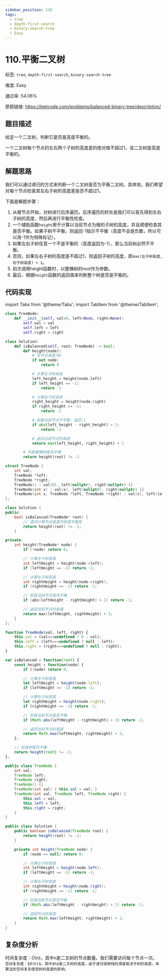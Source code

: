 ```yaml
---
sidebar_position: 110
tags:
  - tree
  - depth-first-search
  - binary-search-tree
  - Easy
---
```


# 110.平衡二叉树

标签: `tree`, `depth-first-search`, `binary-search-tree`

难度: Easy

通过率: 54.06%

原题链接: https://leetcode.com/problems/balanced-binary-tree/description/

## 题目描述
给定一个二叉树，判断它是否是高度平衡的。

一个二叉树每个节点的左右两个子树的高度差的绝对值不超过1，该二叉树是高度平衡的。

## 解题思路
我们可以通过递归的方式来判断一个二叉树是否为平衡二叉树。具体地，我们希望对每个节点检查其左右子树的高度差是否不超过1。

下面是解题步骤：
1. 从根节点开始，对树进行后序遍历。后序遍历的好处是我们可以首先得到左右子树的高度，然后再进行平衡性检查。
2. 一个辅助函数`height`用于计算以当前节点为根的子树的高度，并且顺便检查其是否平衡。如果子树不平衡，则返回-1指示不平衡（高度不会是负数，所以可以用-1作为特殊标记）。
3. 如果左右子树任意一个不是平衡的（高度返回为-1），那么当前树必然不平衡。
4. 否则，如果左右子树的高度差不超过1，则返回子树的高度，即`max(左子树高度, 右子树高度) + 1`。
5. 初次调用height函数时，以整棵树的root作为参数。
6. 最后，根据`height`函数的返回值来判断整个树是否是平衡的。

## 代码实现
import Tabs from '@theme/Tabs';
import TabItem from '@theme/TabItem';

<Tabs>
<TabItem value="python" label="Python">

```python
class TreeNode:
    def __init__(self, val=0, left=None, right=None):
        self.val = val
        self.left = left
        self.right = right

class Solution:
    def isBalanced(self, root: TreeNode) -> bool:
        def height(node):
            # 空节点高度为0
            if not node:
                return 0

            # 计算左子树高度
            left_height = height(node.left)
            if left_height == -1:
                return -1

            # 计算右子树高度
            right_height = height(node.right)
            if right_height == -1:
                return -1

            # 如果当前节点不平衡，返回-1
            if abs(left_height - right_height) > 1:
                return -1

            # 返回当前节点的高度
            return max(left_height, right_height) + 1

        # 判断整棵树是否平衡
        return height(root) != -1
```

</TabItem>
<TabItem value="cpp" label="C++">

```cpp
struct TreeNode {
    int val;
    TreeNode *left;
    TreeNode *right;
    TreeNode() : val(0), left(nullptr), right(nullptr) {}
    TreeNode(int x) : val(x), left(nullptr), right(nullptr) {}
    TreeNode(int x, TreeNode *left, TreeNode *right) : val(x), left(left), right(right) {}
};

class Solution {
public:
    bool isBalanced(TreeNode* root) {
        // 递归计算节点高度并检查平衡性
        return height(root) != -1;
    }

private:
    int height(TreeNode* node) {
        if (!node) return 0;

        // 计算左子树高度
        int leftHeight = height(node->left);
        if (leftHeight == -1) return -1;

        // 计算右子树高度
        int rightHeight = height(node->right);
        if (rightHeight == -1) return -1;

        // 检查当前节点是否平衡
        if (abs(leftHeight - rightHeight) > 1) return -1;

        // 返回当前节点的高度
        return max(leftHeight, rightHeight) + 1;
    }
};
```

</TabItem>
<TabItem value="javascript" label="JavaScript">

```javascript
function TreeNode(val, left, right) {
    this.val = (val===undefined ? 0 : val);
    this.left = (left===undefined ? null : left);
    this.right = (right===undefined ? null : right);
}

var isBalanced = function(root) {
    const height = function(node) {
        if (!node) return 0;

        // 计算左子树高度
        let leftHeight = height(node.left);
        if (leftHeight == -1) return -1;

        // 计算右子树高度
        let rightHeight = height(node.right);
        if (rightHeight == -1) return -1;

        // 检查当前节点是否平衡
        if (Math.abs(leftHeight - rightHeight) > 1) return -1;

        // 返回当前节点的高度
        return Math.max(leftHeight, rightHeight) + 1;
    };

    // 检查树是否平衡
    return height(root) != -1;
};
```

</TabItem>
<TabItem value="java" label="Java">

```java
public class TreeNode {
    int val;
    TreeNode left;
    TreeNode right;
    TreeNode() {}
    TreeNode(int val) { this.val = val; }
    TreeNode(int val, TreeNode left, TreeNode right) {
        this.val = val;
        this.left = left;
        this.right = right;
    }
}

public class Solution {
    public boolean isBalanced(TreeNode root) {
        return height(root) != -1;
    }

    private int height(TreeNode node) {
        if (node == null) return 0;

        // 计算左子树高度
        int leftHeight = height(node.left);
        if (leftHeight == -1) return -1;

        // 计算右子树高度
        int rightHeight = height(node.right);
        if (rightHeight == -1) return -1;

        // 检查当前节点是否平衡
        if (Math.abs(leftHeight - rightHeight) > 1) return -1;

        // 返回节点的高度
        return Math.max(leftHeight, rightHeight) + 1;
    }
}
```

</TabItem>
</Tabs>

## 复杂度分析
时间复杂度：$O(n)$，其中$n$是二叉树的节点数量。我们需要访问每个节点一次。`
空间复杂度：$O(h)$，其中$h$是二叉树的高度。由于递归调用栈的深度取决于树的高度，本算法的空间复杂度受树的高度的影响。`
